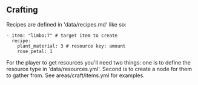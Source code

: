 Crafting
---

Recipes are defined in 'data/recipes.md' like so:

```
- item: "limbo:7" # target item to create
  recipe:
    plant_material: 3 # resource key: amount
    rose_petal: 1
```

For the player to get resources you'll need two things: one is to define the resource type in 'data/resources.yml'.
Second is to create a node for them to gather from. See areas/craft/items.yml for examples.
